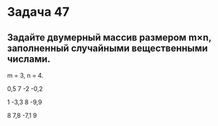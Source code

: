 # Задача 47 # 

## Задайте двумерный массив размером m×n, заполненный случайными вещественными числами. ##

m = 3, n = 4.

0,5 7 -2 -0,2

1 -3,3 8 -9,9

8 7,8 -7,1 9